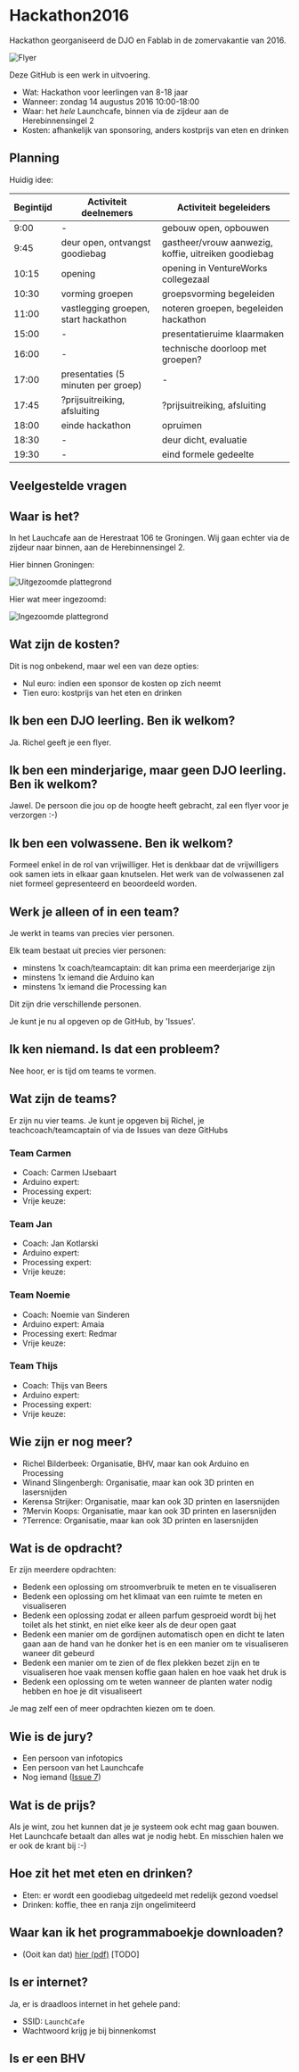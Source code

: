 # Hackathon2016

Hackathon georganiseerd de DJO en Fablab in de zomervakantie van 2016.

![Flyer](Flyer/Flyer.png)

Deze GitHub is een werk in uitvoering.

 * Wat: Hackathon voor leerlingen van 8-18 jaar
 * Wanneer: zondag 14 augustus 2016 10:00-18:00
 * Waar: het *hele* Launchcafe, binnen via de zijdeur aan de Herebinnensingel 2
 * Kosten: afhankelijk van sponsoring, anders kostprijs van eten en drinken

## Planning 

Huidig idee:

Begintijd|Activiteit deelnemers|Activiteit begeleiders
---|---|---
9:00| - |gebouw open, opbouwen
9:45|deur open, ontvangst goodiebag|gastheer/vrouw aanwezig, koffie, uitreiken goodiebag
10:15|opening|opening in VentureWorks collegezaal
10:30|vorming groepen|groepsvorming begeleiden
11:00|vastlegging groepen, start hackathon|noteren groepen, begeleiden hackathon
15:00| - | presentatieruime klaarmaken
16:00| - | technische doorloop met groepen?
17:00|presentaties (5 minuten per groep)| - 
17:45|?prijsuitreiking, afsluiting|?prijsuitreiking, afsluiting
18:00|einde hackathon|opruimen
18:30| - | deur dicht, evaluatie
19:30| - | eind formele gedeelte

## Veelgestelde vragen

## Waar is het?

In het Lauchcafe aan de Herestraat 106 te Groningen.
Wij gaan echter via de zijdeur naar binnen, aan de Herebinnensingel 2.

Hier binnen Groningen:

![Uitgezoomde plattegrond](PlattegrondUitzoom.png)

Hier wat meer ingezoomd:

![Ingezoomde plattegrond](PlattegrondInzoom.png)

## Wat zijn de kosten?

Dit is nog onbekend, maar wel een van deze opties:

 * Nul euro: indien een sponsor de kosten op zich neemt
 * Tien euro: kostprijs van het eten en drinken

## Ik ben een DJO leerling. Ben ik welkom?

Ja. Richel geeft je een flyer.

## Ik ben een minderjarige, maar geen DJO leerling. Ben ik welkom?

Jawel. De persoon die jou op de hoogte heeft gebracht, zal
een flyer voor je verzorgen :-)

## Ik ben een volwassene. Ben ik welkom?

Formeel enkel in de rol van vrijwilliger.
Het is denkbaar dat de vrijwilligers ook samen iets in 
elkaar gaan knutselen. Het werk van de volwassenen zal niet
formeel gepresenteerd en beoordeeld worden.

## Werk je alleen of in een team?

Je werkt in teams van precies vier personen.

Elk team bestaat uit precies vier personen:

 * minstens 1x coach/teamcaptain: dit kan prima een meerderjarige zijn
 * minstens 1x iemand die Arduino kan
 * minstens 1x iemand die Processing kan

Dit zijn drie verschillende personen.

Je kunt je nu al opgeven op de GitHub, by 'Issues'.

## Ik ken niemand. Is dat een probleem?

Nee hoor, er is tijd om teams te vormen.

## Wat zijn de teams?

Er zijn nu vier teams. Je kunt je
opgeven bij Richel, je teachcoach/teamcaptain
of via de Issues van deze GitHubs

### Team Carmen

 * Coach: Carmen IJsebaart
 * Arduino expert:
 * Processing expert:
 * Vrije keuze:

### Team Jan

 * Coach: Jan Kotlarski
 * Arduino expert:
 * Processing expert:
 * Vrije keuze:

### Team Noemie

 * Coach: Noemie van Sinderen
 * Arduino expert: Amaia
 * Processing exert: Redmar
 * Vrije keuze:

### Team Thijs

 * Coach: Thijs van Beers
 * Arduino expert:
 * Processing expert:
 * Vrije keuze:

## Wie zijn er nog meer?

 * Richel Bilderbeek: Organisatie, BHV, maar kan ook Arduino en Processing
 * Winand Slingenbergh: Organisatie, maar kan ook 3D printen en lasersnijden
 * Kerensa Strijker: Organisatie, maar kan ook 3D printen en lasersnijden
 * ?Mervin Koops: Organisatie, maar kan ook 3D printen en lasersnijden
 * ?Terrence: Organisatie, maar kan ook 3D printen en lasersnijden


## Wat is de opdracht?

Er zijn meerdere opdrachten:

 * Bedenk een oplossing om stroomverbruik te meten en te visualiseren
 * Bedenk een oplossing om het klimaat van een ruimte te meten en visualiseren
 * Bedenk een oplossing zodat er alleen parfum gesproeid wordt bij het toilet als het stinkt, en niet elke keer als de deur open gaat
 * Bedenk een manier om de gordijnen automatisch open en dicht te laten gaan aan de hand van he donker het is en een manier om te visualiseren waneer dit gebeurd
 * Bedenk een manier om te zien of de flex plekken bezet zijn en te visualiseren hoe vaak mensen koffie gaan halen en hoe vaak het druk is
 * Bedenk een oplossing om te weten wanneer de planten water nodig hebben en hoe je dit visualiseert

Je mag zelf een of meer opdrachten kiezen om te doen.

## Wie is de jury?

 * Een persoon van infotopics
 * Een persoon van het Launchcafe
 * Nog iemand ([Issue 7](https://github.com/richelbilderbeek/Hackathon2016/issues/7))

## Wat is de prijs?

Als je wint, zou het kunnen dat je je systeem ook echt mag gaan bouwen.
Het Launchcafe betaalt dan alles wat je nodig hebt.
En misschien halen we er ook de krant bij :-)

## Hoe zit het met eten en drinken?

 * Eten: er wordt een goodiebag uitgedeeld met redelijk gezond voedsel
 * Drinken: koffie, thee en ranja zijn ongelimiteerd 

## Waar kan ik het programmaboekje downloaden?

 * (Ooit kan dat) [hier (pdf)](Boekje.pdf) [TODO]

## Is er internet?

Ja, er is draadloos internet in het gehele pand:

 * SSID: `LaunchCafe`
 * Wachtwoord krijg je bij binnenkomst

## Is er een BHV
